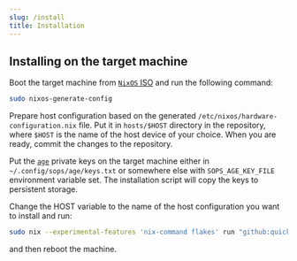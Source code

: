 ```yaml
---
slug: /install
title: Installation
---
```


## Installing on the target machine

Boot the target machine from [`NixOS` ISO](https://nixos.org/download.html#nixos-iso)
and run the following command:

```sh
sudo nixos-generate-config
```

Prepare host configuration based on
the generated `/etc/nixos/hardware-configuration.nix` file.
Put it in `hosts/$HOST` directory in the repository,
where `$HOST` is the name of the host device of your choice.
When you are ready, commit the changes to the repository.

Put the [`age`](https://github.com/FiloSottile/age)
private keys on the target machine either in `~/.config/sops/age/keys.txt`
or somewhere else with `SOPS_AGE_KEY_FILE` environment variable set.
The installation script will copy the keys to persistent storage.

Change the HOST variable to the name of the host configuration
you want to install and run:

<!-- markdownlint-disable line-length -->

```sh
sudo nix --experimental-features 'nix-command flakes' run "github:quickplates/nixos-example#${HOST}-install-script"
```

<!-- markdownlint-enable line-length -->

and then reboot the machine.
